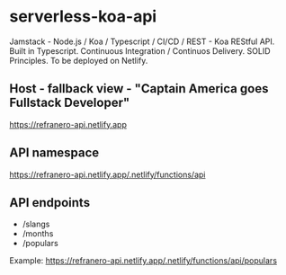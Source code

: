 # serverless-koa-api
Jamstack - Node.js / Koa / Typescript / CI/CD / REST - Koa REStful API. Built in Typescript. Continuous Integration / Continuos Delivery. SOLID Principles. To be deployed on Netlify.

## Host - fallback view - "Captain America goes Fullstack Developer"
https://refranero-api.netlify.app

## API namespace
https://refranero-api.netlify.app/.netlify/functions/api

## API endpoints
* /slangs
* /months
* /populars

Example: https://refranero-api.netlify.app/.netlify/functions/api/populars
